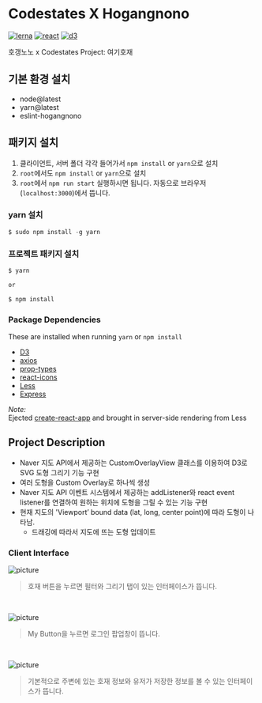 # Codestates X Hogangnono
[![lerna](https://img.shields.io/badge/maintained%20with-lerna-cc00ff.svg)](https://lernajs.io/)
[![react](https://img.shields.io/badge/maintained%20with-react-green.svg)](https://reactjs.org/)
[![d3](https://img.shields.io/badge/maintained%20with-d3-orange.svg)](https://d3js.org/)

호갱노노 x Codestates Project: 여기호재

## 기본 환경 설치

<ul>
<li>node@latest</li>
<li>yarn@latest</li>
<li>eslint-hogangnono</li>
</ul>

## 패키지 설치
1. 클라이언트, 서버 폴더 각각 들어가서 `npm install` or `yarn`으로 설치
2. `root`에서도 `npm install` or `yarn`으로 설치
3. `root`에서 `npm run start` 실행하시면 됩니다. 자동으로 브라우저(`localhost:3000`)에서 뜹니다.   

### yarn 설치

```javascript
$ sudo npm install -g yarn

```
### 프로젝트 패키지 설치

```javascript
$ yarn

or 

$ npm install
```

### Package Dependencies

These are installed when running `yarn` or `npm install`

- [D3](https://d3js.org/)
- [axios](https://www.npmjs.com/package/axios)
- [prop-types](https://www.npmjs.com/package/prop-types)
- [react-icons](https://www.npmjs.com/package/react-icons)
- [Less](http://lesscss.org/)
- [Express](https://www.npmjs.com/package/express)
  
_Note:_   
Ejected [create-react-app](https://github.com/facebook/create-react-app) and brought in server-side rendering from Less

## Project Description

- Naver 지도 API에서 제공하는 CustomOverlayView 클래스를 이용하여 D3로 SVG 도형 그리기 기능 구현
- 여러 도형을 Custom Overlay로 하나씩 생성 
- Naver 지도 API 이벤트 시스템에서 제공하는 addListener와 react event listener를 연결하여 원하는 위치에 도형을 그릴 수 있는 기능 구현
- 현재 지도의 'Viewport’ bound data (lat, long, center point)에 따라 도형이 나타남.
  - 드래깅에 따라서 지도에 뜨는 도형 업데이트

### Client Interface


![picture](https://i.imgur.com/AtPF74t.png)
> 호재 버튼을 누르면 필터와 그리기 탭이 있는 인터페이스가 뜹니다.

<br />
  
![picture](https://i.imgur.com/PSNMnxe.png)
> My Button을 누르면 로그인 팝업창이 뜹니다. 

<br />

![picture](https://i.imgur.com/VxSq9w9.png)
> 기본적으로 주변에 있는 호재 정보와 유저가 저장한 정보를 볼 수 있는 인터페이스가 뜹니다.
